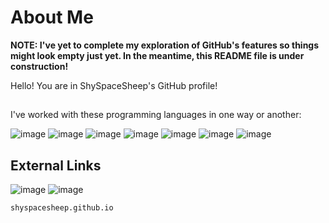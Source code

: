 # About Me
**NOTE: I've yet to complete my exploration of GitHub's features so things might look empty just yet.
In the meantime, this README file is under construction!**

Hello! You are in ShySpaceSheep's GitHub profile!

## 
I've worked with these programming languages in one way or another:

![image](https://user-images.githubusercontent.com/82251402/152732531-8761efb5-09bc-4ecf-a6cf-eb47b26ecabc.png)
![image](https://user-images.githubusercontent.com/82251402/152732567-01c76043-eac7-442d-82f6-6f2e8220aacc.png)
![image](https://user-images.githubusercontent.com/82251402/152732326-9b7ba73e-8436-48eb-b2c3-687b366a50a5.png)
![image](https://user-images.githubusercontent.com/82251402/152732411-1025d770-412b-4a34-996d-0fd58ed987ed.png)
![image](https://user-images.githubusercontent.com/82251402/152731717-b0ea03e2-e27f-40fc-a101-3c21c6e2c5ec.png)
![image](https://user-images.githubusercontent.com/82251402/152732014-ebeee432-6190-4f69-bef7-a054be691b9f.png)
![image](https://user-images.githubusercontent.com/82251402/152732127-ec9abc00-745d-43a8-be63-6056ed5f29b0.png)

## External Links
![image](https://user-images.githubusercontent.com/82251402/152750483-8731bab4-5516-4ceb-a61f-bfd518f6787c.png)
![image](https://user-images.githubusercontent.com/82251402/152750566-a0c595d6-20c2-48e7-bfc4-75bdaff8819b.png)

`shyspacesheep.github.io`
